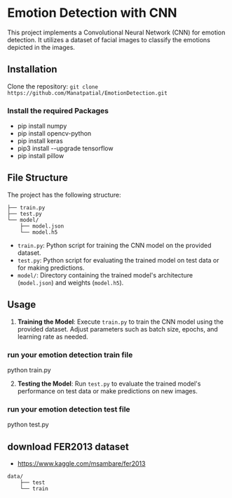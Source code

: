 # Emotion Detection with CNN

This project implements a Convolutional Neural Network (CNN) for emotion detection. It utilizes a dataset of facial images to classify the emotions depicted in the images.

## Installation

Clone the repository: 
``` git clone https://github.com/Manatpatial/EmotionDetection.git ```

### Install the required Packages
- pip install numpy
- pip install opencv-python
- pip install keras
- pip3 install --upgrade tensorflow
- pip install pillow



## File Structure

The project has the following structure:
```
├── train.py
├── test.py
└── model/
    ├── model.json
    └── model.h5
```
- `train.py`: Python script for training the CNN model on the provided dataset.
- `test.py`: Python script for evaluating the trained model on test data or for making predictions.
- `model/`: Directory containing the trained model's architecture (`model.json`) and weights (`model.h5`).

## Usage

1. **Training the Model**: Execute `train.py` to train the CNN model using the provided dataset. Adjust parameters such as batch size, epochs, and learning rate as needed.
### run your emotion detection train file
python train.py

2. **Testing the Model**: Run `test.py` to evaluate the trained model's performance on test data or make predictions on new images.
### run your emotion detection test file
python test.py

## download FER2013 dataset
- https://www.kaggle.com/msambare/fer2013
```
data/
    ├── test
    └── train
```




